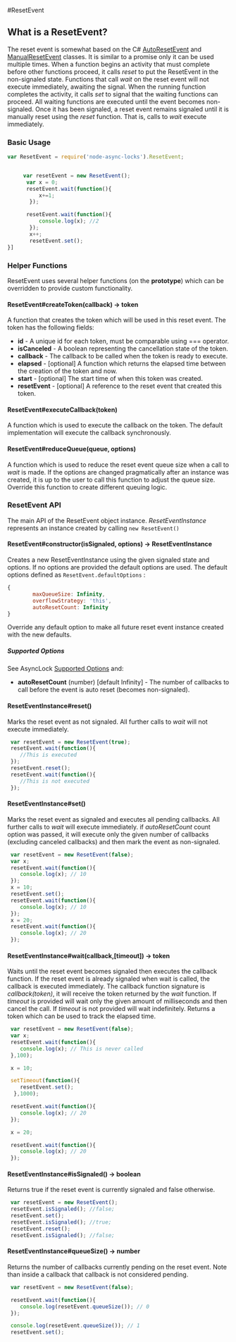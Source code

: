#ResetEvent

## What is a ResetEvent?
The reset event is somewhat based on the C# [AutoResetEvent](http://msdn.microsoft.com/en-us/library/system.threading.autoresetevent(v=vs.110).aspx) and [ManualResetEvent](http://msdn.microsoft.com/en-us/library/system.threading.manualresetevent.aspx) classes.
It is similar to a promise only it can be used multiple times.
When a function begins an activity that must complete before other functions proceed, it calls _reset_ to put the ResetEvent in the non-signaled state.
Functions that call _wait_ on the reset event will not execute immediately, awaiting the signal. When the running function completes the activity, it calls _set_ to signal that the waiting functions can proceed.
All waiting functions are executed until the event becomes non-signaled.
Once it has been signaled, a reset event remains signaled until it is manually reset using the _reset_ function. That is, calls to _wait_ execute immediately.

### Basic Usage

```js
var ResetEvent = require('node-async-locks').ResetEvent;
```

```js

     var resetEvent = new ResetEvent();
      var x = 0;
      resetEvent.wait(function(){
          x+=1;
       });

      resetEvent.wait(function(){
          console.log(x); //2
       });
       x++;
       resetEvent.set();
}]
```

### Helper Functions

ResetEvent uses several helper functions (on the **prototype**) which can be overridden to provide custom functionality.

#### ResetEvent#createToken(callback) -> token

A function that creates the token which will be used in this reset event.
The token has the following fields:

* **id** - A unique id for each token, must be comparable using === operator.
* **isCanceled** - A boolean representing the cancellation state of the token.
* **callback** - The callback to be called when the token is ready to execute.
* **elapsed** - [optional] A function which returns the elapsed time between the creation of the token and now.
* **start** - [optional] The start time of when this token was created.
* **resetEvent** - [optional] A reference to the reset event that created this token.

#### ResetEvent#executeCallback(token)

A function which is used to execute the callback on the token.
The default implementation will execute the callback synchronously.

#### ResetEvent#reduceQueue(queue, options)

A function which is used to reduce the reset event queue size when a call to _wait_ is made.
If the options are changed pragmatically after an instance was created, it is up to the user to call this function to adjust the queue size.
Override this function to create different queuing logic.

### ResetEvent API

The main API of the ResetEvent object instance.
_ResetEventInstance_ represents an instance created by calling ````new ResetEvent()````

#### ResetEvent#constructor(isSignaled, options) -> ResetEventInstance

Creates a new ResetEventInstance using the given signaled state and options.
If no options are provided the default options are used.
The default options defined as ````ResetEvent.defaultOptions```` :
```js
{
        maxQueueSize: Infinity,
        overflowStrategy: 'this',
        autoResetCount: Infinity
}
```
Override any default option to make all future reset event instance created with the new defaults.

##### Supported Options
See AsyncLock [Supported Options](#supported-options) and:

* **autoResetCount** (number) [default Infinity] - The number of callbacks to call before the event is auto reset (becomes non-signaled).


#### ResetEventInstance#reset()

Marks the reset event as not signaled. All further calls to _wait_ will not execute immediately.

```js
 var resetEvent = new ResetEvent(true);
 resetEvent.wait(function(){
    //This is executed
 });
 resetEvent.reset();
 resetEvent.wait(function(){
    //This is not executed
 });
```

#### ResetEventInstance#set()

Marks the reset event as signaled and executes all pending callbacks. All further calls to _wait_ will execute immediately.
if _autoResetCount_ count option was passed, it will execute only the given number of callbacks (excluding canceled callbacks)
and then mark the event as non-signaled.

```js
 var resetEvent = new ResetEvent(false);
 var x;
 resetEvent.wait(function(){
    console.log(x); // 10
 });
 x = 10;
 resetEvent.set();
 resetEvent.wait(function(){
    console.log(x); // 10
 });
 x = 20;
 resetEvent.wait(function(){
    console.log(x); // 20
 });
```

#### ResetEventInstance#wait(callback,[timeout]) -> token

Waits until the reset event becomes signaled then executes the callback function.
If the reset event is already signaled when wait is called, the callback is executed immediately.
The callback function signature is _callback(token)_, it will receive the token returned by the _wait_ function.
If _timeout_ is provided will wait only the given amount of milliseconds and then cancel the call.
If _timeout_ is not provided will wait indefinitely.
Returns a token which can be used to track the elapsed time.

```js
 var resetEvent = new ResetEvent(false);
 var x;
 resetEvent.wait(function(){
    console.log(x); // This is never called
 },100);

 x = 10;

 setTimeout(function(){
    resetEvent.set();
  },1000);

 resetEvent.wait(function(){
    console.log(x); // 20
 });

 x = 20;

 resetEvent.wait(function(){
    console.log(x); // 20
 });
```

#### ResetEventInstance#isSignaled() -> boolean

Returns true if the reset event is currently signaled and false otherwise.

```js
 var resetEvent = new ResetEvent();
 resetEvent.isSignaled(); //false;
 resetEvent.set();
 resetEvent.isSignaled(); //true;
 resetEvent.reset();
 resetEvent.isSignaled(); //false;

```

#### ResetEventInstance#queueSize() -> number

Returns the number of callbacks currently pending on the reset event.
Note than inside a callback that callback is not considered pending.

```js
 var resetEvent = new ResetEvent(false);

 resetEvent.wait(function(){
    console.log(resetEvent.queueSize()); // 0
 });

 console.log(resetEvent.queueSize()); // 1
 resetEvent.set();
```
